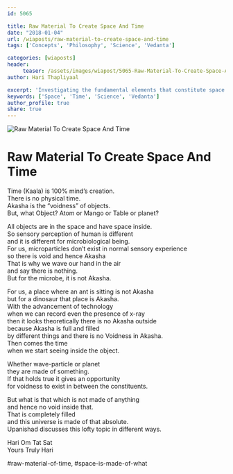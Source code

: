 ```yaml
--- 
id: 5065

title: Raw Material To Create Space And Time
date: "2018-01-04"
url: /wiaposts/raw-material-to-create-space-and-time
tags: ['Concepts', 'Philosophy', 'Science', 'Vedanta']    

categories: [wiaposts] 
header:
     teaser: /assets/images/wiapost/5065-Raw-Material-To-Create-Space-And-Time.jpg
author: Hari Thapliyaal 

excerpt: 'Investigating the fundamental elements that constitute space and time.' 
keywords: ['Space', 'Time', 'Science', 'Vedanta']
author_profile: true 
share: true 
---
```


![Raw Material To Create Space And Time](/assets/images/wiapost/5065-Raw-Material-To-Create-Space-And-Time.jpg)     
   
# Raw Material To Create Space And Time
    
Time (Kaala) is 100% mind’s creation.     
There is no physical time.     
Akasha is the “voidness” of objects.     
But, what Object? Atom or Mango or Table or planet?    
    
All objects are in the space and have space inside.     
So sensory perception of human is different     
and it is different for microbiological being.     
For us, microparticles don’t exist in normal sensory experience     
so there is void and hence Akasha     
That is why we wave our hand in the air     
and say there is nothing.     
But for the microbe, it is not Akasha.    
    
For us, a place where an ant is sitting is not Akasha     
but for a dinosaur that place is Akasha.     
With the advancement of technology     
when we can record even the presence of x-ray     
then it looks theoretically there is no Akasha outside     
because Akasha is full and filled     
by different things and there is no Voidness in Akasha.     
Then comes the time     
when we start seeing inside the object.    
    
Whether wave-particle or planet     
they are made of something.     
If that holds true it gives an opportunity     
for voidness to exist in between the constituents.    
    
But what is that which is not made of anything     
and hence no void inside that.     
That is completely filled     
and this universe is made of that absolute.     
Upanishad discusses this lofty topic in different ways.    
    
Hari Om Tat Sat     
Yours Truly Hari    
    
\#raw-material-of-time, #space-is-made-of-what    
